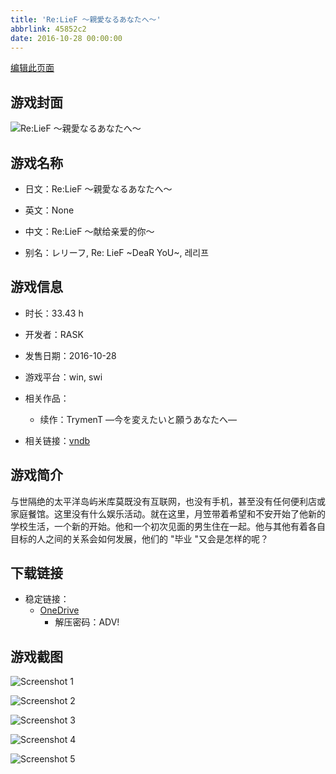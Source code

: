 ```yaml
---
title: 'Re:LieF ～親愛なるあなたへ～'
abbrlink: 45852c2
date: 2016-10-28 00:00:00
---
```

[编辑此页面](https://github.com/ACG-3/ADV3-source/blob/main/source/_posts/games/ReLieF%20%EF%BD%9E%E8%A6%AA%E6%84%9B%E3%81%AA%E3%82%8B%E3%81%82%E3%81%AA%E3%81%9F%E3%81%B8%EF%BD%9E.md)

## 游戏封面

![Re:LieF ～親愛なるあなたへ～](https://pan.timero.xyz/d/onedrive/img_lib_001/ReLieF%20%EF%BD%9E%E8%A6%AA%E6%84%9B%E3%81%AA%E3%82%8B%E3%81%82%E3%81%AA%E3%81%9F%E3%81%B8%EF%BD%9E_cover.avif)


## 游戏名称

- 日文：Re:LieF ～親愛なるあなたへ～
- 英文：None
- 中文：Re:LieF ～献给亲爱的你～

- 别名：レリーフ, Re: LieF ~DeaR YoU~, 레리프


## 游戏信息

- 时长：33.43 h
- 开发者：RASK
- 发售日期：2016-10-28
- 游戏平台：win, swi
- 相关作品：
   - 续作：TrymenT ―今を変えたいと願うあなたへ―

- 相关链接：[vndb](https://vndb.org/v19587)


## 游戏简介

与世隔绝的太平洋岛屿米库莫既没有互联网，也没有手机，甚至没有任何便利店或家庭餐馆。这里没有什么娱乐活动。就在这里，月笠带着希望和不安开始了他新的学校生活，一个新的开始。他和一个初次见面的男生住在一起。他与其他有着各自目标的人之间的关系会如何发展，他们的 "毕业 "又会是怎样的呢？




## 下载链接

- 稳定链接：
    - [OneDrive](https://pan.timero.xyz/onedrive/adv_lib_001/ReLieF%20%EF%BD%9E%E8%A6%AA%E6%84%9B%E3%81%AA%E3%82%8B%E3%81%82%E3%81%AA%E3%81%9F%E3%81%B8%EF%BD%9E)
        - 解压密码：ADV!



## 游戏截图


![Screenshot 1](https://pan.timero.xyz/d/onedrive/img_lib_001/ReLieF%20%EF%BD%9E%E8%A6%AA%E6%84%9B%E3%81%AA%E3%82%8B%E3%81%82%E3%81%AA%E3%81%9F%E3%81%B8%EF%BD%9E_Screenshot_1.avif)

![Screenshot 2](https://pan.timero.xyz/d/onedrive/img_lib_001/ReLieF%20%EF%BD%9E%E8%A6%AA%E6%84%9B%E3%81%AA%E3%82%8B%E3%81%82%E3%81%AA%E3%81%9F%E3%81%B8%EF%BD%9E_Screenshot_2.avif)

![Screenshot 3](https://pan.timero.xyz/d/onedrive/img_lib_001/ReLieF%20%EF%BD%9E%E8%A6%AA%E6%84%9B%E3%81%AA%E3%82%8B%E3%81%82%E3%81%AA%E3%81%9F%E3%81%B8%EF%BD%9E_Screenshot_3.avif)

![Screenshot 4](https://pan.timero.xyz/d/onedrive/img_lib_001/ReLieF%20%EF%BD%9E%E8%A6%AA%E6%84%9B%E3%81%AA%E3%82%8B%E3%81%82%E3%81%AA%E3%81%9F%E3%81%B8%EF%BD%9E_Screenshot_4.avif)

![Screenshot 5](https://pan.timero.xyz/d/onedrive/img_lib_001/ReLieF%20%EF%BD%9E%E8%A6%AA%E6%84%9B%E3%81%AA%E3%82%8B%E3%81%82%E3%81%AA%E3%81%9F%E3%81%B8%EF%BD%9E_Screenshot_5.avif)

